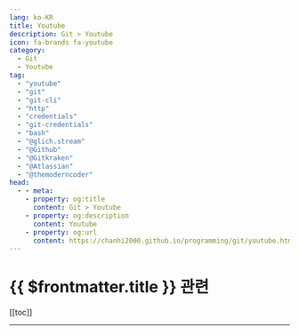 ```yaml
---
lang: ko-KR
title: Youtube
description: Git > Youtube
icon: fa-brands fa-youtube
category:
  - Git 
  - Youtube
tag:
  - "youtube"
  - "git"
  - "git-cli"
  - "http"
  - "credentials"
  - "git-credentials"
  - "bash"
  - "@glich.stream"
  - "@Github"
  - "@Gitkraken"
  - "@Atlassian"
  - "@themoderncoder"
head:
  - - meta:
    - property: og:title
      content: Git > Youtube
    - property: og:description
      content: Youtube
    - property: og:url
      content: https://chanhi2000.github.io/programming/git/youtube.html
---
```


# {{ $frontmatter.title }} 관련

[[toc]]

---

<MyYouTubeItems jsonName="yu-glich.stream" /><!-- glich.stream -->
<MyYouTubeItems jsonName="yu-user-xf3uf2xd4f" /><!-- 깃미남 - 깃에 미친 남자 -->
<MyYouTubeItems jsonName="yu-Github" /><!-- Github -->
<MyYouTubeItems jsonName="yu-Gitkraken" /><!-- GitKraken -->
<MyYouTubeItems jsonName="yu-Atlassian" /><!-- Atlassian -->
<MyYouTubeItems jsonName="yu-themoderncoder" /><!-- The Modern Coder -->
<MyYouTubeItems jsonName="yu-anthonywritescode" /><!-- anthonywritescode -->
<MyYouTubeItems jsonName="yu-floatinglittleleavesofcode6473" /><!-- Floating Little Leaves of Code -->
<MyYouTubeItems jsonName="yu-ChaelCodes" /><!-- ChaelCodes -->
<MyYouTubeItems jsonName="yu-Snytkine" /><!-- Dmitri Snytkine -->
<MyYouTubeItems jsonName="yu-koreankoder" /><!-- KoreanKoder -->
<MyYouTubeItems jsonName="yu-NickNisi" /><!-- Nick Nisi -->
<MyYouTubeItems jsonName="yu-IogaMaster" /><!-- IogaMaster -->
<MyYouTubeItems jsonName="yu-kingchobo" /><!-- 왕초보 홈페이지만들기 -->
<MyYouTubeItems jsonName="yu-ComputersAndTechAndAndrew" /><!-- Cat and Andrew -->
<MyYouTubeItems jsonName="yu-HiteshCodeLab" /><!-- Hitesh Choudhary -->
<MyYouTubeItems jsonName="yu-gitminam" /><!-- 깃미남 - 깃에 미친 남자 -->
<MyYouTubeItems jsonName="yu-gitbutlerapp" /><!-- GitButler -->
<MyYouTubeItems jsonName="yu-jesseduffield9516" /><!-- Jesse Duffield -->
<MyYouTubeItems jsonName="yu-jsontype" /><!-- jsontype -->
<MyYouTubeItems jsonName="yu-nixhero" /><!-- nixhero -->
<MyYouTubeItems jsonName="yu-ZeroChoTV" /><!-- ZeroCho TV -->
<MyYouTubeItems jsonName="yu-kantancoding" /><!-- Kantan Coding -->
<MyYouTubeItems jsonName="yu-theurbanpenguin" /><!-- theurbanpenguin -->
<MyYouTubeItems jsonName="yu-codejong" /><!-- 코드종 -->
<MyYouTubeItems jsonName="yu-philomatics" /><!-- Philomatics -->
<MyYouTubeItems jsonName="yu-ReluctantAnarchist" /><!-- Reluctant Anarchist -->

<TagLinks />
